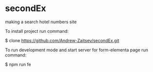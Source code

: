 # secondEx
making a search hotel numbers site

To install project run command:

$ clone https://github.com/Andrew-Zaitsev/secondEx.git

To run development mode and start server for form-elementa page run command:

$ npm run fe